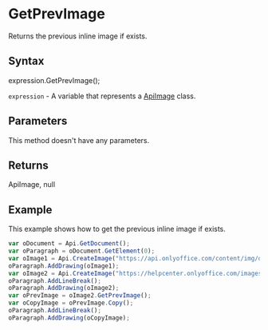 # GetPrevImage

Returns the previous inline image if exists.

## Syntax

expression.GetPrevImage();

`expression` - A variable that represents a [ApiImage](../ApiImage.md) class.

## Parameters

This method doesn't have any parameters.

## Returns

ApiImage, null

## Example

This example shows how to get the previous inline image if exists.

```javascript
var oDocument = Api.GetDocument();
var oParagraph = oDocument.GetElement(0);
var oImage1 = Api.CreateImage("https://api.onlyoffice.com/content/img/docbuilder/examples/coordinate_aspects.png", 60 * 36000, 35 * 36000);
oParagraph.AddDrawing(oImage1);
var oImage2 = Api.CreateImage("https://helpcenter.onlyoffice.com/images/Help/GettingStarted/Documents/big/EditDocument.png", 60 * 36000, 35 * 36000);
oParagraph.AddLineBreak();
oParagraph.AddDrawing(oImage2);
var oPrevImage = oImage2.GetPrevImage();
var oCopyImage = oPrevImage.Copy();
oParagraph.AddLineBreak();
oParagraph.AddDrawing(oCopyImage);
```
